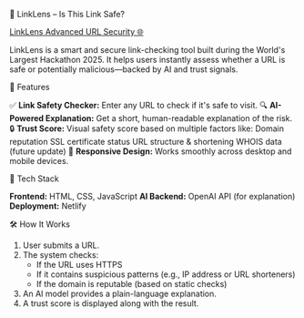 🔗 LinkLens – Is This Link Safe?

[LinkLens Advanced URL Security 🌐](https://linklens-secure-url.netlify.app/)

LinkLens is a smart and secure link-checking tool built during the World's Largest Hackathon 2025. It helps users instantly assess whether a URL is safe or potentially malicious—backed by AI and trust signals.

🚀 Features

✅ **Link Safety Checker:** Enter any URL to check if it's safe to visit.
🔍 **AI-Powered Explanation:** Get a short, human-readable explanation of the risk.
🔒 **Trust Score:** Visual safety score based on multiple factors like:
   Domain reputation
   SSL certificate status
   URL structure & shortening
   WHOIS data (future update)
📱 **Responsive Design:** Works smoothly across desktop and mobile devices.

🧠 Tech Stack

**Frontend:** HTML, CSS, JavaScript
**AI Backend:** OpenAI API (for explanation)
**Deployment:** Netlify

🛠️ How It Works

1. User submits a URL.
2. The system checks:
   - If the URL uses HTTPS
   - If it contains suspicious patterns (e.g., IP address or URL shorteners)
   - If the domain is reputable (based on static checks)
3. An AI model provides a plain-language explanation.
4. A trust score is displayed along with the result.
